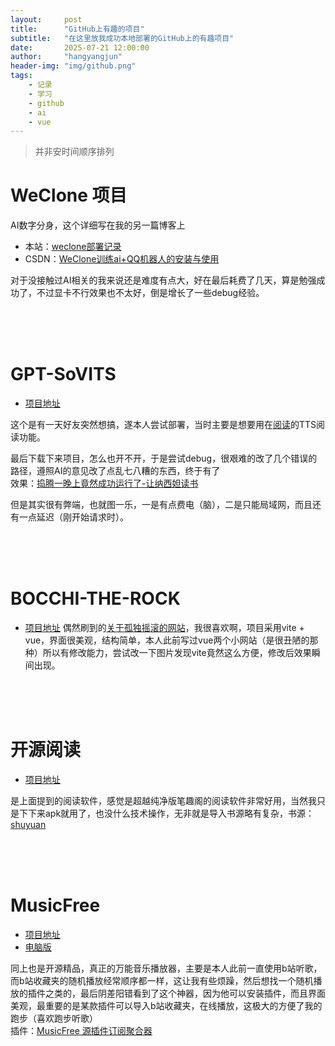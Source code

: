 ```yaml
---
layout:     post
title:      "GitHub上有趣的项目"
subtitle:   "在这里放我成功本地部署的GitHub上的有趣项目"
date:       2025-07-21 12:00:00
author:     "hangyangjun"
header-img: "img/github.png"
tags:
    - 记录
    - 学习
    - github
    - ai
    - vue
---
```

>并非安时间顺序排列

# WeClone 项目
AI数字分身，这个详细写在我的另一篇博客上
- 本站：[weclone部署记录](https://haoyangjunjun.github.io/2025/05/07/weclone/)
- CSDN：[WeClone训练ai+QQ机器人的安装与使用](https://blog.csdn.net/2403_83938280/article/details/147836044)

对于没接触过AI相关的我来说还是难度有点大，好在最后耗费了几天，算是勉强成功了，不过显卡不行效果也不太好，倒是增长了一些debug经验。

<br>
<br>
<br>

# GPT-SoVITS
- [项目地址](https://github.com/RVC-Boss/GPT-SoVITS)

这个是有一天好友突然想搞，遂本人尝试部署，当时主要是想要用在[阅读](https://gedoor.github.io/)的TTS阅读功能。

最后下载下来项目，怎么也开不开，于是尝试debug，很艰难的改了几个错误的路径，遵照AI的意见改了点乱七八糟的东西，终于有了  
效果：[捣腾一晚上竟然成功运行了-让纳西妲读书](https://www.bilibili.com/video/BV1KZcJefE8R/)

但是其实很有弊端，也就图一乐，一是有点费电（脑），二是只能局域网，而且还有一点延迟（刚开始请求时）。

<br>
<br>
<br>

# BOCCHI-THE-ROCK
- [项目地址](https://github.com/sudoriaa/BOCCHI-THE-ROCK)
偶然刷到的[关于孤独摇滚的网站](https://www.bilibili.com/video/BV1MUG8zLEvu/)，我很喜欢啊，项目采用vite + vue，界面很美观，结构简单，本人此前写过vue两个小网站（是很丑陋的那种）所以有修改能力，尝试改一下图片发现vite竟然这么方便，修改后效果瞬间出现。

<br>
<br>
<br>

# 开源阅读
- [项目地址](https://github.com/gedoor/gedoor.github.io)  

是上面提到的阅读软件，感觉是超越纯净版笔趣阁的阅读软件非常好用，当然我只是下下来apk就用了，也没什么技术操作，无非就是导入书源略有复杂，书源：[shuyuan](https://github.com/shidahuilang/shuyuan)

<br>
<br>
<br>

# MusicFree
- [项目地址](https://github.com/maotoumao/MusicFree)  
- [电脑版](https://github.com/maotoumao/MusicFreeDesktop)

同上也是开源精品，真正的万能音乐播放器，主要是本人此前一直使用b站听歌，而b站收藏夹的随机播放经常顺序都一样，这让我有些烦躁，然后想找一个随机播放的插件之类的，最后阴差阳错看到了这个神器，因为他可以安装插件，而且界面美观，最重要的是某款插件可以导入b站收藏夹，在线播放，这极大的方便了我的跑步（喜欢跑步听歌）  
插件：[MusicFree 源插件订阅聚合器](https://github.com/xxnuo/MusicFreePluginsHub)

<br>
<br>
<br>

